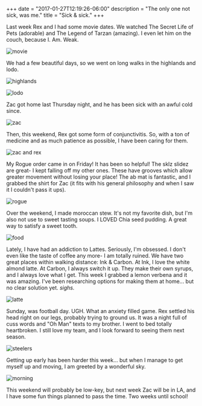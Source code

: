 +++
date = "2017-01-27T12:19:26-06:00"
description = "The only one not sick, was me."
title = "Sick & sick."
+++

<!-- +++
date = "2017-01-27"
draft = false
title = "Sick & sick."
description = "The only one not sick, was me."
categories = ["coffee", "fitness"]
featured = "2017_01/2017_01_27/siczac.jpg"
featuredpath = "/images"
type = "post"
+++ -->

Last week Rex and I had some movie dates. We watched The Secret Life of Pets (adorable) and The Legend of Tarzan (amazing). I even let him on the couch, because I. Am. Weak.

![movie](http://assets.mihshhehl.com/2017_01_27-secretlife.jpg)

We had a few beautiful days, so we went on long walks in the highlands and lodo.

![highlands](http://assets.mihshhehl.com/2017_01_27-highlands.jpg)

![lodo](http://assets.mihshhehl.com/2017_01_27-lodo.jpg)

Zac got home last Thursday night, and he has been sick with an awful cold since.

![zac](http://assets.mihshhehl.com/2017_01_27-siczac.jpg)

Then, this weekend, Rex got some form of conjunctivitis. So, with a ton of medicine and as much patience as possible, I have been caring for them.

![zac and rex](http://assets.mihshhehl.com/2017_01_27-sick.png)

My Rogue order came in on Friday! It has been so helpful! The sklz slidez are great- I kept falling off my other ones. These have grooves which allow greater movement without losing your place! The ab mat is fantastic, and I grabbed the shirt for Zac (it fits with his general philosophy and when I saw it I couldn't pass it ups).

![rogue](http://assets.mihshhehl.com/2017_01_27-fitness.png)

Over the weekend, I made moroccan stew. It's not my favorite dish, but I'm also not use to sweet tasting soups. I LOVED Chia seed pudding. A great way to satisfy a sweet tooth.

![food](http://assets.mihshhehl.com/2017_01_27-food.png)

Lately, I have had an addiction to Lattes. Seriously, I'm obsessed. I don't even like the taste of coffee any more- I am totally ruined. We have two great places within walking distance: Ink & Carbon. At Ink, I love the white almond latte. At Carbon, I always switch it up. They make their own syrups, and I always love what I get. This week I grabbed a lemon verbena and it was amazing. I've been researching options for making them at home... but no clear solution yet. *sighs.*

![latte](http://assets.mihshhehl.com/2017_01_27-latte.png)

Sunday, was football day. UGH. What an anxiety filled game. Rex settled his head right on our legs, probably trying to ground us. It was a night full of cuss words and "Oh Man" texts to my brother. I went to bed totally heartbroken. I still love my team, and I look forward to seeing them next season.

![steelers](http://assets.mihshhehl.com/2017_01_27-steelers.jpg)

Getting up early has been harder this week... but when I manage to get myself up and moving, I am greeted by a wonderful sky.

![morning](http://assets.mihshhehl.com/2017_01_27-sunrise.png)

This weekend will probably be low-key, but next week Zac will be in LA, and I have some fun things planned to pass the time. Two weeks until school!
